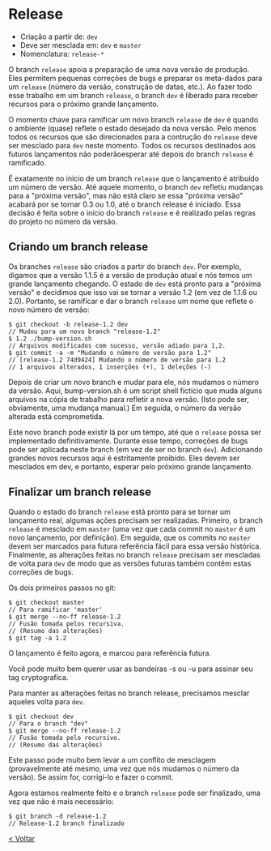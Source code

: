 # Release 

- Criação a partir de: `dev` 
- Deve ser mesclada em: `dev` e `master` 
- Nomenclatura: `release-*`

O branch `release` apoia a preparação de uma nova versão de produção. Eles permitem pequenas correções de bugs e preparar os meta-dados para um `release` (número da versão, construção de datas, etc.). Ao fazer todo esse trabalho em um branch `release`, o branch `dev` é liberado para receber recursos para o próximo grande lançamento.

O momento chave para ramificar um novo branch `release` de `dev` é quando o ambiente (quase) reflete o estado desejado da nova versão. Pelo menos todos os recursos que são direcionados para a contrução do `release` deve ser mesclado para `dev` neste momento. Todos os recursos destinados aos futuros lançamentos não poderãoesperar até depois do branch `release` é ramificado.

É exatamente no início de um branch `release` que o lançamento é atribuído um número de versão. Até aquele momento, o branch `dev` refletiu mudanças para a "próxima versão", mas não está claro se essa "próxima versão" acabará por se tornar 0.3 ou 1.0, até o branch release é iniciado. Essa decisão é feita sobre o início do branch `release` e é realizado pelas regras do projeto no número da versão.


## Criando um branch release

Os branches `release` são criados a partir do branch `dev`. Por exemplo, digamos que a versão 1.1.5 é a versão de produção atual e nós temos um grande lançamento chegando. O estado de `dev` está pronto para a "próxima versão" e decidimos que isso vai se tornar a versão 1.2 (em vez de 1.1.6 ou 2.0). Portanto, se ramificar e dar o branch `release` um nome que reflete o novo número de versão:

```
$ git checkout -b release-1.2 dev
// Mudou para um novo branch "release-1.2"
$ 1.2 ./bump-version.sh
// Arquivos modificados com sucesso, versão adiado para 1,2.
$ git commit -a -m "Mudando o número de versão para 1.2"
// [release-1.2 74d9424] Mudando o número de versão para 1.2
// 1 arquivos alterados, 1 inserções (+), 1 deleções (-)
```

Depois de criar um novo branch e mudar para ele, nós mudamos o número da versão. Aqui, bump-version.sh é um script shell fictício que muda alguns arquivos na cópia de trabalho para refletir a nova versão. (Isto pode ser, obviamente, uma mudança manual.) Em seguida, o número da versão alterada está comprometida.

Este novo branch pode existir lá por um tempo, até que o `release` possa ser implementado definitivamente. Durante esse tempo, correções de bugs pode ser aplicada neste branch (em vez de ser no branch `dev`). Adicionando grandes novos recursos aqui é estritamente proibido. Eles devem ser mesclados em dev, e portanto, esperar pelo próximo grande lançamento.

## Finalizar um branch release

Quando o estado do branch `release` está pronto para se tornar um lançamento real, algumas ações precisam ser realizadas. Primeiro, o branch `release` é mesclado em `master` (uma vez que cada commit no `master` é um novo lançamento, por definição). Em seguida, que os commits no `master` devem ser marcados para futura referência fácil para essa versão histórica. Finalmente, as alterações feitas no branch `release` precisam ser mescladas de volta para `dev` de modo que as versões futuras também contêm estas correções de bugs.

Os dois primeiros passos no git: 

```
$ git checkout master
// Para ramificar 'master'
$ git merge --no-ff release-1.2
// Fusão tomada pelos recursiva.
// (Resumo das alterações)
$ git tag -a 1.2
```

O lançamento é feito agora, e marcou para referência futura.

Você pode muito bem querer usar as bandeiras -s ou -u <key>  para assinar seu tag cryptografica. 
 
Para manter as alterações feitas no branch release, precisamos mesclar aqueles volta para `dev`. 

```
$ git checkout dev
// Para o branch "dev"
$ git merge --no-ff release-1.2
// Fusão tomada pelo recursivo.
// (Resumo das alterações)
```

Este passo pode muito bem levar a um conflito de mesclagem (provavelmente até mesmo, uma vez que nós mudamos o número da versão). Se assim for, corrigí-lo e fazer o commit.

Agora estamos realmente feito e o branch `release` pode ser finalizado, uma vez que não é mais necessário: 

```
$ git branch -d release-1.2
// Release-1.2 branch finalizado
```

[< Voltar](https://github.com/doc-solutions/documentation-gitflow/blob/master/README.md)